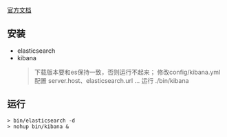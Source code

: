 [官方文档](https://www.elastic.co/guide/cn/elasticsearch/guide/current/getting-started.html)
## 安装
- elasticsearch
- kibana
    > 下载版本要和es保持一致，否则运行不起来；
    > 修改config/kibana.yml配置 server.host、elasticsearch.url ...
    > 运行 ./bin/kibana  

## 运行
    > bin/elasticsearch -d 
    > nohup bin/kibana &

